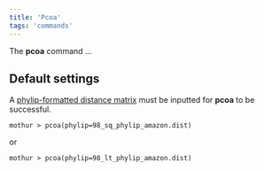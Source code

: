 ```yaml
---
title: 'Pcoa'
tags: 'commands'
---
```

The **pcoa** command \...


## Default settings

A [phylip-formatted distance
matrix](phylip-formatted_distance_matrix) must be inputted
for **pcoa** to be successful.

    mothur > pcoa(phylip=98_sq_phylip_amazon.dist)

or

    mothur > pcoa(phylip=98_lt_phylip_amazon.dist)


